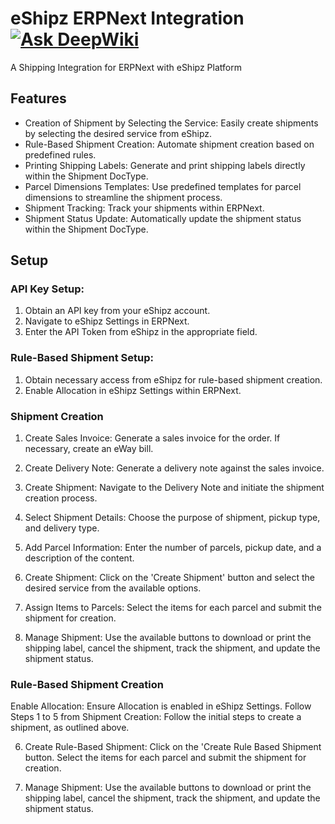 # eShipz ERPNext Integration [![Ask DeepWiki](https://deepwiki.com/badge.svg)](https://deepwiki.com/logiq-labs/erpnext-integration)
A Shipping Integration for ERPNext with eShipz Platform
## Features
* Creation of Shipment by Selecting the Service: Easily create shipments by selecting the desired service from eShipz.
* Rule-Based Shipment Creation: Automate shipment creation based on predefined rules.
* Printing Shipping Labels: Generate and print shipping labels directly within the Shipment DocType.
* Parcel Dimensions Templates: Use predefined templates for parcel dimensions to streamline the shipment process.
* Shipment Tracking: Track your shipments within ERPNext.
* Shipment Status Update: Automatically update the shipment status within the Shipment DocType.
  
## Setup
### API Key Setup:
1. Obtain an API key from your eShipz account.
2. Navigate to eShipz Settings in ERPNext.
3. Enter the API Token from eShipz in the appropriate field.

### Rule-Based Shipment Setup:
1. Obtain necessary access from eShipz for rule-based shipment creation.
2. Enable Allocation in eShipz Settings within ERPNext.
   
### Shipment Creation
1. Create Sales Invoice: Generate a sales invoice for the order. If necessary, create an eWay bill.
2. Create Delivery Note: Generate a delivery note against the sales invoice.
3. Create Shipment: Navigate to the Delivery Note and initiate the shipment creation process.

4. Select Shipment Details: Choose the purpose of shipment, pickup type, and delivery type.

5. Add Parcel Information: Enter the number of parcels, pickup date, and a description of the content.

6. Create Shipment: Click on the 'Create Shipment' button and select the desired service from the available options.

7. Assign Items to Parcels: Select the items for each parcel and submit the shipment for creation.

8. Manage Shipment: Use the available buttons to download or print the shipping label, cancel the shipment, track the shipment, and update the shipment status.

### Rule-Based Shipment Creation
Enable Allocation: Ensure Allocation is enabled in eShipz Settings.
Follow Steps 1 to 5 from Shipment Creation: Follow the initial steps to create a shipment, as outlined above.

6. Create Rule-Based Shipment: Click on the 'Create Rule Based Shipment button. Select the items for each parcel and submit the shipment for creation.

7. Manage Shipment: Use the available buttons to download or print the shipping label, cancel the shipment, track the shipment, and update the shipment status.
